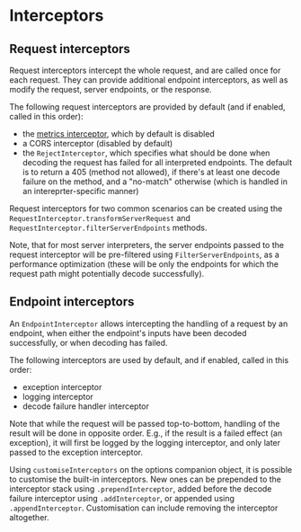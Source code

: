 # Interceptors

## Request interceptors

Request interceptors intercept the whole request, and are called once for each request. They can provide additional
endpoint interceptors, as well as modify the request, server endpoints, or the response.

The following request interceptors are provided by default (and if enabled, called in this order):

* the [metrics interceptor](observability.md), which by default is disabled
* a CORS interceptor (disabled by default)
* the `RejectInterceptor`, which specifies what should be done when decoding the request has failed for all 
  interpreted endpoints. The default is to return a 405 (method not allowed), if there's at least one decode failure
  on the method, and a "no-match" otherwise (which is handled in an intereprter-specific manner)

Request interceptors for two common scenarios can be created using the `RequestInterceptor.transformServerRequest` and 
`RequestInterceptor.filterServerEndpoints` methods.

Note, that for most server interpreters, the server endpoints passed to the request interceptor will be pre-filtered
using `FilterServerEndpoints`, as a performance optimization (these will be only the endpoints for which the request
path might potentially decode successfully).
  
## Endpoint interceptors

An `EndpointInterceptor` allows intercepting the handling of a request by an endpoint, when either the endpoint's inputs 
have been decoded successfully, or when decoding has failed.

The following interceptors are used by default, and if enabled, called in this order:

* exception interceptor 
* logging interceptor
* decode failure handler interceptor

Note that while the request will be passed top-to-bottom, handling of the result will be done in opposite order. 
E.g., if the result is a failed effect (an exception), it will first be logged by the logging interceptor, and 
only later passed to the exception interceptor.

Using `customiseInterceptors` on the options companion object, it is possible to customise the built-in interceptors. New 
ones can be prepended to the interceptor stack using `.prependInterceptor`, added before the decode failure interceptor
using `.addInterceptor`, or appended using `.appendInterceptor`. Customisation can include removing the interceptor 
altogether.